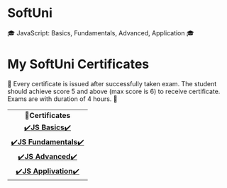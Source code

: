 # SoftUni
🎓 JavaScript: Basics, Fundamentals, Advanced, Application 🎓

# My SoftUni Certificates
📜 Every certificate is issued after successfully taken exam. The student should achieve score 5 and above (max score is 6) to receive certificate. Exams are with duration of 4 hours. 📜

<table align="center">
  <tr align="center">
     <td>📜<strong>Certificates</strong></td>
  </tr>
  <tr align="center">
    <td><a href="https://softuni.bg/certificates/details/100066/cc1e7574">✔️<strong>JS Basics</strong>✔️</a></td>
  </tr>
  <tr align="center">
    <td><a href="https://softuni.bg/certificates/details/111179/fe5733ad">✔️<strong>JS Fundamentals</strong>✔️</a></td>
  </tr>
  <tr align="center">
    <td><a href="https://softuni.bg/certificates/details/114725/e25238f7">✔️<strong>JS Advanced</strong>✔️</a></td>
  </tr>
  <tr align="center">
    <td><a href="https://softuni.bg/certificates/details/120827/f87a8400">✔️<strong>JS Applivation</strong>✔️</a></td>
  </tr>
 </table>
